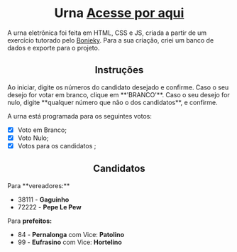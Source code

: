 <h1 align='center'>
Urna
 <a href='https://sunny-dusk-494676.netlify.app/'>Acesse por aqui</a>
</h1>
 A urna eletrônica foi feita em HTML, CSS e JS, criada a partir de um exercício tutorado pelo <a href='https://www.youtube.com/bonieky'>Bonieky</a>.
Para a sua criação, criei um banco de dados e exporte para o projeto.
<h2 align='center'>
Instruções
</h2>
 Ao iniciar, digite os números do candidato desejado e confirme. Caso o seu desejo for votar em branco, clique em **'BRANCO'**. Caso o seu desejo for nulo, digite **qualquer número que não o dos candidatos**, e confirme.

 A urna está programada para os seguintes votos:

- [x] Voto em Branco;
- [x] Voto Nulo;
- [x] Votos para os candidatos ;

<h2 align='center'>
Candidatos
</h2>
 Para **vereadores:**

 - 38111 - **Gaguinho**
 - 72222 - **Pepe Le Pew**

 Para **prefeitos:**

 - 84 - **Pernalonga** com Vice: **Patolino**
 - 99 - **Eufrasino** com Vice: **Hortelino**
